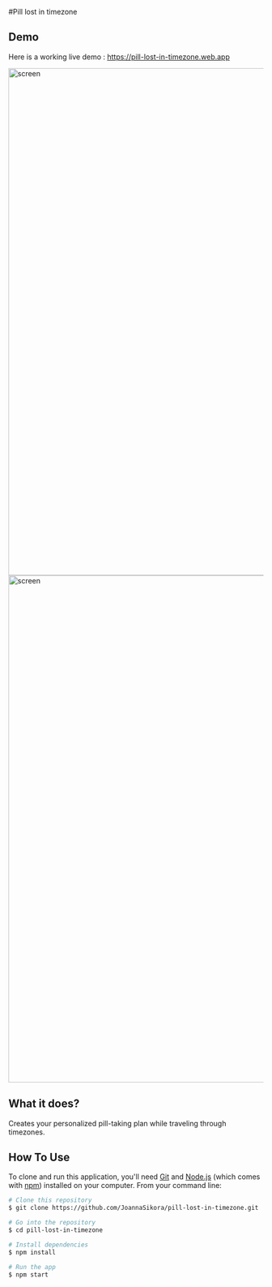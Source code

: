 #Pill lost in timezone

## Demo
Here is a working live demo :  https://pill-lost-in-timezone.web.app

<div>
 <img src="https://i.ibb.co/hRz8MC5/Screenshot-2021-01-06-at-12-40-18.png" alt="screen" width="1000px"/>
  <img src="https://i.ibb.co/MBgBJhC/Screenshot-2021-01-06-at-12-45-01.png" alt="screen" width="1000px"/>
</div>

## What it does?
Creates your personalized pill-taking plan while traveling through timezones.
 
## How To Use
 
 To clone and run this application, you'll need [Git](https://git-scm.com) and [Node.js](https://nodejs.org/en/download/) (which comes with [npm](http://npmjs.com)) installed on your computer. From your command line:
 
 ```bash
 # Clone this repository
 $ git clone https://github.com/JoannaSikora/pill-lost-in-timezone.git
 
 # Go into the repository
 $ cd pill-lost-in-timezone
 
 # Install dependencies
 $ npm install
 
 # Run the app
 $ npm start

